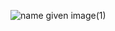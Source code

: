 ![name given image(1)](https://cdn.discordapp.com/attachments/423566282051551234/1339586182366888026/hbnb.jpg?ex=67af425a&is=67adf0da&hm=8448bbadba717e2855f09085fb64fd54adae2ba5e2b92c672e1099111ef9f074&)
